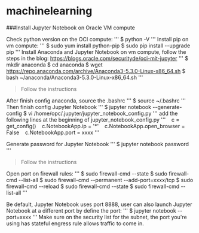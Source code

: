# machinelearning
###Install Jupyter Notebook on Oracle VM compute

Check python version on the OCI compute:
'''
$ python -V
'''
Install pip on vm compute: 
'''
$ sudo yum install python-pip
$ sudo pip install --upgrade pip
'''
Install Anaconda and Jupyter Notebook on vm compute, follow the steps in the blog:
https://blogs.oracle.com/securityde/oci-mit-jupyter
'''
$ mkdir anaconda
$ cd anaconda
$ wget https://repo.anaconda.com/archive/Anaconda3-5.3.0-Linux-x86_64.sh
$ bash ~/anaconda/Anaconda3-5.3.0-Linux-x86_64.sh
'''
> Follow the instructions

After finish config anaconda, source the .bashrc
'''
$ source ~/.bashrc
'''
Then finish config Jupyter Notebook
'''
$ jupyter notebook --generate-config
$ vi /home/opc/.jupyter/jupyter_notebook_config.py
'''
add the following lines at the beginning of jupyter_notebook_config.py
'''
   c = get_config()
   c.NotebookApp.ip = '*'
   c.NotebookApp.open_browser = False
   c.NotebookApp.port = xxxx
'''

Generate password for Jupyter Notebook 
'''
$ jupyter notebook password
'''
> Follow the instructions

Open port on firewall rules:
'''
$ sudo firewall-cmd --state
$ sudo firewall-cmd --list-all
$ sudo firewall-cmd --permanent --add-port=xxxx/tcp
$ sudo firewall-cmd --reload
$ sudo firewall-cmd --state
$ sudo firewall-cmd --list-all
'''

Be default, Jupyter Notebook uses port 8888, user can also launch Jupyter Notebook at a different port by define the port: 
'''
$ jupyter notebook --port=xxxx
'''
Make sure on the security list for the subnet, the port you're using has stateful engress rule allows traffic to come in.

